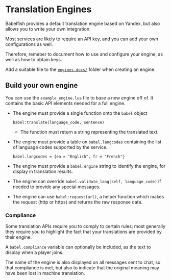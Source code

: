 # Translation Engines

Babelfish provides a default translation engine based on Yandex, but also allows you to write your own integration.

Most services are likely to require an API key, and you can add your own configurations as well.

Therefore, remeber to document how to use and configure your engine, as well as how to obtain keys.

Add a suitable file to the [`engines-docs/`](engines-docs/) folder when creating an engine.

## Build your own engine

You can use the `example_engine.lua` file to base a new engine off of. It contains the basic API elements needed for a full engine.

* The engine must provide a single function onto the `babel` object

	`babel:translate(language_code, sentence)`

	* The function must return a string representing the translated text.

* The engine must provide a table on `babel.langcodes` containing the list of language codes supported by the service.

	`babel.langcodes = {en = "English", fr = "French"}`

* The engine must provide a `babel.engine` string to identify the engine, for display in translation results.

* The engine can override `babel.validate_lang(self, language_code)` if needed to provide any special messages.

* The engine can use `babel:request(url)`, a helper function which makes the request (http or https) and returns the raw response data.

### Compliance

Some translation APIs require you to comply to certain rules; most generally they require you to highlight the fact that your translations are provided by their engine.

A `babel.compliance` variable can optionally be included, as the text to display when a player joins.

The name of the engine is also displayed on all messages sent to chat, so that compliance is met, but also to indicate that the original meaning may have been lost in machine translation.

